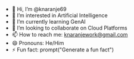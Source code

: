 - 👋 Hi, I’m @knaranje69
- 👀 I’m interested in Artificial Intelligence
- 🌱 I’m currently learning GenAI  
- 💞️ I’m looking to collaborate on Cloud Platforms
- 📫 How to reach me: knaranjework@gmail.com
- 😄 Pronouns: He/Him
- ⚡ Fun fact: prompt("Generate a fun fact")

<!---
knaranje69/knaranje69 is a ✨ special ✨ repository because its `README.md` (this file) appears on your GitHub profile.
You can click the Preview link to take a look at your changes.
--->
